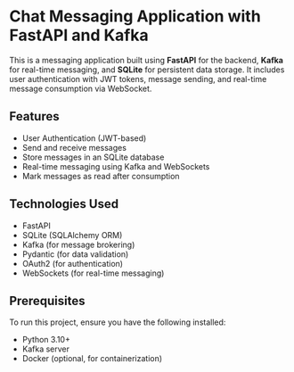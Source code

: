 # Chat Messaging Application with FastAPI and Kafka

This is a messaging application built using **FastAPI** for the backend, **Kafka** for real-time messaging, and **SQLite** for persistent data storage. It includes user authentication with JWT tokens, message sending, and real-time message consumption via WebSocket.

## Features

- User Authentication (JWT-based)
- Send and receive messages
- Store messages in an SQLite database
- Real-time messaging using Kafka and WebSockets
- Mark messages as read after consumption

## Technologies Used

- FastAPI
- SQLite (SQLAlchemy ORM)
- Kafka (for message brokering)
- Pydantic (for data validation)
- OAuth2 (for authentication)
- WebSockets (for real-time messaging)

## Prerequisites

To run this project, ensure you have the following installed:

- Python 3.10+
- Kafka server
- Docker (optional, for containerization)
